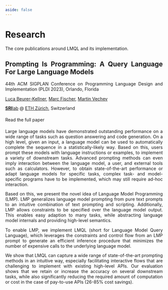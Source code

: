 ```yaml
---
aside: false
---
```

# Research

<div class="subtitle">The core publications around LMQL and its implementation.</div>

<div class="paper"> 

## Prompting Is Programming: A Query Language For Large Language Models

<span class="venue">
44th ACM SIGPLAN Conference on Programming Language Design and Implementation (PLDI 2023), Orlando, Florida
</span>


<div class="authors">

[Luca Beurer-Kellner](https://www.sri.inf.ethz.ch/people/luca), [Marc Fischer](https://www.sri.inf.ethz.ch/people/marc), [Martin Vechev](https://www.sri.inf.ethz.ch/people/martin)

</div>

[**SRI**lab](https://www.sri.inf.ethz.ch) @ [ETH Zürich](https://ethz.ch), Switzerland

<a href="https://arxiv.org/pdf/2212.06094" class="btn primary pdf">Read the full paper</a>


Large language models have demonstrated outstanding performance on a wide range of tasks such as question answering and code generation. On a high level, given an input, a language model can be used to automatically complete the sequence in a statistically-likely way. Based on this, users prompt these models with language instructions or examples, to implement a variety of downstream tasks. Advanced prompting methods can even imply interaction between the language model, a user, and external tools such as calculators. However, to obtain state-of-the-art performance or adapt language models for specific tasks, complex task- and model-specific programs have to be implemented, which may still require ad-hoc interaction.

Based on this, we present the novel idea of Language Model Programming (LMP). LMP generalizes language model prompting from pure text prompts to an intuitive combination of text prompting and scripting. Additionally, LMP allows constraints to be specified over the language model output. This enables easy adaption to many tasks, while abstracting language model internals and providing high-level semantics.

To enable LMP, we implement LMQL (short for Language Model Query Language), which leverages the constraints and control flow from an LMP prompt to generate an efficient inference procedure that minimizes the number of expensive calls to the underlying language model.

We show that LMQL can capture a wide range of state-of-the-art prompting methods in an intuitive way, especially facilitating interactive flows that are challenging to implement with existing high-level APIs. Our evaluation shows that we retain or increase the accuracy on several downstream tasks, while also significantly reducing the required amount of computation or cost in the case of pay-to-use APIs (26-85% cost savings).

</div>

<style scoped>
.primary.pdf {
    top: 10pt;
    right: 10pt;
    margin: 5pt 0pt;
    display: inline-block;
    text-decoration: none;
}
.primary.pdf:hover {
    background-color: #0069d9;
}
.paper {
    position: relative;
    text-align: justify;
}
.paper p {
    margin: 10pt 0pt;
}
</style>